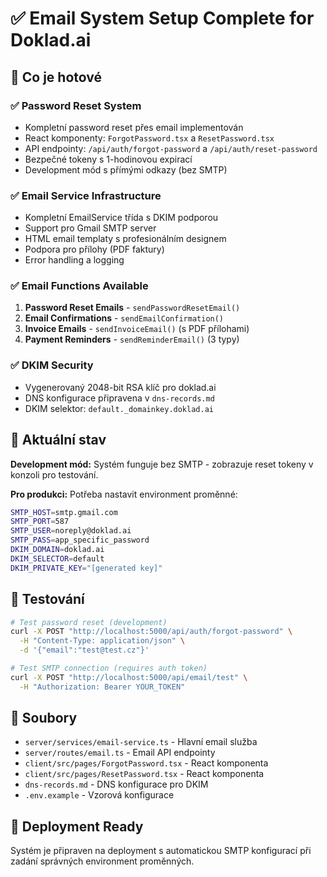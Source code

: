 # ✅ Email System Setup Complete for Doklad.ai

## 🎯 Co je hotové

### ✅ Password Reset System
- Kompletní password reset přes email implementován
- React komponenty: `ForgotPassword.tsx` a `ResetPassword.tsx`
- API endpointy: `/api/auth/forgot-password` a `/api/auth/reset-password`
- Bezpečné tokeny s 1-hodinovou expirací
- Development mód s přímými odkazy (bez SMTP)

### ✅ Email Service Infrastructure
- Kompletní EmailService třída s DKIM podporou
- Support pro Gmail SMTP server
- HTML email templaty s profesionálním designem
- Podpora pro přílohy (PDF faktury)
- Error handling a logging

### ✅ Email Functions Available
1. **Password Reset Emails** - `sendPasswordResetEmail()`
2. **Email Confirmations** - `sendEmailConfirmation()`  
3. **Invoice Emails** - `sendInvoiceEmail()` (s PDF přílohami)
4. **Payment Reminders** - `sendReminderEmail()` (3 typy)

### ✅ DKIM Security
- Vygenerovaný 2048-bit RSA klíč pro doklad.ai
- DNS konfigurace připravena v `dns-records.md`
- DKIM selektor: `default._domainkey.doklad.ai`

## 🔧 Aktuální stav

**Development mód:** Systém funguje bez SMTP - zobrazuje reset tokeny v konzoli pro testování.

**Pro produkci:** Potřeba nastavit environment proměnné:
```bash
SMTP_HOST=smtp.gmail.com
SMTP_PORT=587
SMTP_USER=noreply@doklad.ai
SMTP_PASS=app_specific_password
DKIM_DOMAIN=doklad.ai
DKIM_SELECTOR=default
DKIM_PRIVATE_KEY="[generated key]"
```

## 🧪 Testování

```bash
# Test password reset (development)
curl -X POST "http://localhost:5000/api/auth/forgot-password" \
  -H "Content-Type: application/json" \
  -d '{"email":"test@test.cz"}'

# Test SMTP connection (requires auth token)
curl -X POST "http://localhost:5000/api/email/test" \
  -H "Authorization: Bearer YOUR_TOKEN"
```

## 📁 Soubory

- `server/services/email-service.ts` - Hlavní email služba
- `server/routes/email.ts` - Email API endpointy
- `client/src/pages/ForgotPassword.tsx` - React komponenta
- `client/src/pages/ResetPassword.tsx` - React komponenta
- `dns-records.md` - DNS konfigurace pro DKIM
- `.env.example` - Vzorová konfigurace

## 🚀 Deployment Ready

Systém je připraven na deployment s automatickou SMTP konfigurací při zadání správných environment proměnných.